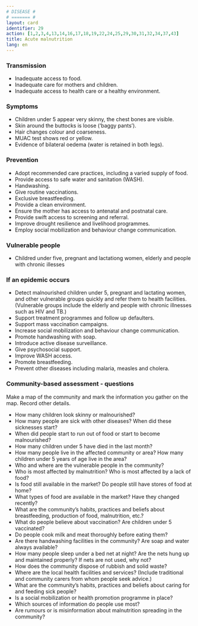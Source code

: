 ```yaml
---
# DISEASE #
# ======= #
layout: card
identifier: 29
action: [1,2,3,4,13,14,16,17,18,19,22,24,25,29,30,31,32,34,37,43]
title: Acute malnutrition
lang: en
---
```


### Transmission

- Inadequate access to food. 
- Inadequate care for mothers and children. 
- Inadequate access to health care or a healthy environment.

### Symptoms

- Children under 5 appear very skinny, the chest bones are visible. 
- Skin around the buttocks is loose (‘baggy pants’). 
- Hair changes colour and coarseness. 
- MUAC test shows red or yellow. 
- Evidence of bilateral oedema (water is retained in both legs).

### Prevention

- Adopt recommended care practices, including a varied supply of food.
- Provide access to safe water and sanitation (WASH). 
- Handwashing.
- Give routine vaccinations. 
- Exclusive breastfeeding.
- Provide a clean environment.
- Ensure the mother has access to antenatal and postnatal care.
- Provide swift access to screening and referral.
- Improve drought resilience and livelihood programmes.
- Employ social mobilization and behaviour change communication. 

### Vulnerable people

- Childred under five, pregnant and lactationg women, elderly and people with chronic illesses

### If an epidemic occurs

- Detect malnourished children under 5, pregnant and lactating women, and other vulnerable groups quickly and refer them to health facilities. (Vulnerable groups include the elderly and people with chronic illnesses such as HIV and TB.) 
- Support treatment programmes and follow up defaulters.
- Support mass vaccination campaigns.
- Increase social mobilization and behaviour change communication. 
- Promote handwashing with soap.
- Introduce active disease surveillance.
- Give psychosocial support. 
- Improve WASH access.
- Promote breastfeeding.
- Prevent other diseases including malaria, measles and cholera.

### Community-based assessment - questions

Make a map of the community and mark the information you gather on the map. Record other details.
- How many children look skinny or malnourished? 
- How many people are sick with other diseases? When did these sicknesses start?
- When did people start to run out of food or start to become malnourished? 
- How many children under 5 have died in the last month? 
- How many people live in the affected community or area? How many children under 5 years of age live in the area? 
- Who and where are the vulnerable people in the community? 
- Who is most affected by malnutrition? Who is most affected by a lack of food? 
- Is food still available in the market? Do people still have stores of food at home?
-	What types of food are available in the market? Have they changed recently?
- What are the community’s habits, practices and beliefs about breastfeeding, production of food, malnutrition, etc.?
- What do people believe about vaccination? Are children under 5 vaccinated?
-	Do people cook milk and meat thoroughly before eating them? 
- Are there handwashing facilities in the community? Are soap and water always available? 
- How many people sleep under a bed net at night? Are the nets hung up and maintained properly? If nets are not used, why not? 
- How does the community dispose of rubbish and solid waste? 
- Where are the local health facilities and services? (Include traditional and community carers from whom people seek advice.) 
- What are the community’s habits, practices and beliefs about caring for and feeding sick people? 
- Is a social mobilization or health promotion programme in place? 
- Which sources of information do people use most? 
- Are rumours or is misinformation about malnutrition spreading in the community? 
